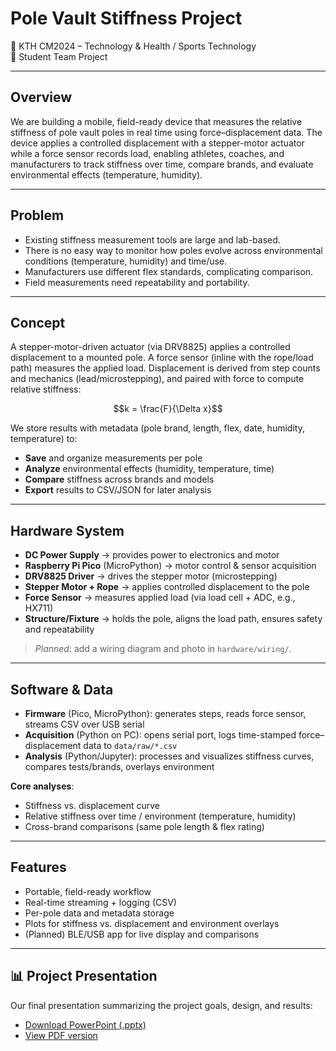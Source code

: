 # Pole Vault Stiffness Project

📍 KTH CM2024 – Technology & Health / Sports Technology  
👥 Student Team Project

---

## Overview
We are building a mobile, field-ready device that measures the relative stiffness of pole vault poles in real time using force–displacement data. The device applies a controlled displacement with a stepper-motor actuator while a force sensor records load, enabling athletes, coaches, and manufacturers to track stiffness over time, compare brands, and evaluate environmental effects (temperature, humidity).

---

## Problem
- Existing stiffness measurement tools are large and lab-based.  
- There is no easy way to monitor how poles evolve across environmental conditions (temperature, humidity) and time/use.  
- Manufacturers use different flex standards, complicating comparison.  
- Field measurements need repeatability and portability.

---

## Concept
A stepper-motor-driven actuator (via DRV8825) applies a controlled displacement to a mounted pole. A force sensor (inline with the rope/load path) measures the applied load. Displacement is derived from step counts and mechanics (lead/microstepping), and paired with force to compute relative stiffness:

$$k = \frac{F}{\Delta x}$$

We store results with metadata (pole brand, length, flex, date, humidity, temperature) to:
- **Save** and organize measurements per pole  
- **Analyze** environmental effects (humidity, temperature, time)  
- **Compare** stiffness across brands and models  
- **Export** results to CSV/JSON for later analysis

---

## Hardware System
- **DC Power Supply** → provides power to electronics and motor  
- **Raspberry Pi Pico** (MicroPython) → motor control & sensor acquisition  
- **DRV8825 Driver** → drives the stepper motor (microstepping)  
- **Stepper Motor + Rope** → applies controlled displacement to the pole  
- **Force Sensor** → measures applied load (via load cell + ADC, e.g., HX711)  
- **Structure/Fixture** → holds the pole, aligns the load path, ensures safety and repeatability

> _Planned_: add a wiring diagram and photo in `hardware/wiring/`.

---

## Software & Data
- **Firmware** (Pico, MicroPython): generates steps, reads force sensor, streams CSV over USB serial  
- **Acquisition** (Python on PC): opens serial port, logs time-stamped force–displacement data to `data/raw/*.csv`  
- **Analysis** (Python/Jupyter): processes and visualizes stiffness curves, compares tests/brands, overlays environment

**Core analyses**:
- Stiffness vs. displacement curve  
- Relative stiffness over time / environment (temperature, humidity)  
- Cross-brand comparisons (same pole length & flex rating)

---

## Features
- Portable, field-ready workflow  
- Real-time streaming + logging (CSV)  
- Per-pole data and metadata storage  
- Plots for stiffness vs. displacement and environment overlays  
- (Planned) BLE/USB app for live display and comparisons

---

## 📊 Project Presentation
Our final presentation summarizing the project goals, design, and results:  

- [Download PowerPoint (.pptx)](docs/Half_time_presentation.pptx)  
- [View PDF version](docs/Half_Time_Presentation.pdf)  



